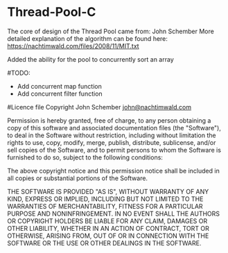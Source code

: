 # Thread-Pool-C

The core of design of the Thread Pool came from: John Schember
More detailed explanation of the algorithm can be found here: https://nachtimwald.com/files/2008/11/MIT.txt

Added the ability for the pool to concurrently sort an array

#TODO:
  - Add concurrent map function
  - Add concurrent filter function

#Licence file
Copyright John Schember <john@nachtimwald.com>

Permission is hereby granted, free of charge, to any person obtaining a copy of
this software and associated documentation files (the "Software"), to deal in
the Software without restriction, including without limitation the rights to
use, copy, modify, merge, publish, distribute, sublicense, and/or sell copies
of the Software, and to permit persons to whom the Software is furnished to do
so, subject to the following conditions:

The above copyright notice and this permission notice shall be included in all
copies or substantial portions of the Software.

THE SOFTWARE IS PROVIDED "AS IS", WITHOUT WARRANTY OF ANY KIND, EXPRESS OR
IMPLIED, INCLUDING BUT NOT LIMITED TO THE WARRANTIES OF MERCHANTABILITY,
FITNESS FOR A PARTICULAR PURPOSE AND NONINFRINGEMENT. IN NO EVENT SHALL THE
AUTHORS OR COPYRIGHT HOLDERS BE LIABLE FOR ANY CLAIM, DAMAGES OR OTHER
LIABILITY, WHETHER IN AN ACTION OF CONTRACT, TORT OR OTHERWISE, ARISING FROM,
OUT OF OR IN CONNECTION WITH THE SOFTWARE OR THE USE OR OTHER DEALINGS IN THE
SOFTWARE.

